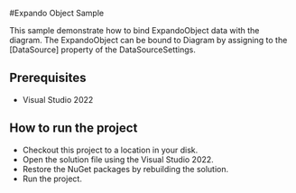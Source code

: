 #Expando Object Sample

This sample demonstrate how to bind ExpandoObject data with the diagram. The ExpandoObject can be bound to Diagram by assigning to the [DataSource] property of the DataSourceSettings.



## Prerequisites

* Visual Studio 2022

## How to run the project

* Checkout this project to a location in your disk.
* Open the solution file using the Visual Studio 2022.
* Restore the NuGet packages by rebuilding the solution.
* Run the project.
